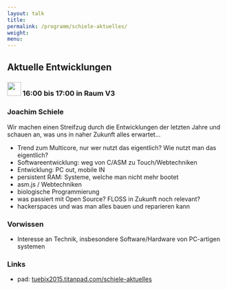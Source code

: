 ```yaml
---
layout: talk
title:
permalink: /programm/schiele-aktuelles/
weight: 
menu:
---
```

## Aktuelle&nbsp;Entwicklungen

### <img height = "32" src="../../images/talk.svg"> 16:00 bis 17:00 in Raum V3

### Joachim&nbsp;Schiele

Wir machen einen Streifzug durch die Entwicklungen der letzten Jahre und schauen an, was uns in naher Zukunft alles erwartet...

- Trend zum Multicore, nur wer nutzt das eigentlich? Wie nutzt man das
eigentlich?
- Softwareentwicklung: weg von C/ASM zu Touch/Webtechniken
- Entwicklung: PC out, mobile IN
- persistent RAM: Systeme, welche man nicht mehr bootet
- asm.js / Webtechniken
- biologische Programmierung
- was passiert mit Open Source? FLOSS in Zukunft noch relevant?
- hackerspaces und was man alles bauen und reparieren kann

### Vorwissen

- Interesse an Technik, insbesondere Software/Hardware von PC-artigen systemen

### Links

- pad: <a href="https://tuebix2015.titanpad.com/schiele-aktuelles" target="_blank">tuebix2015.titanpad.com/schiele-aktuelles</a>
